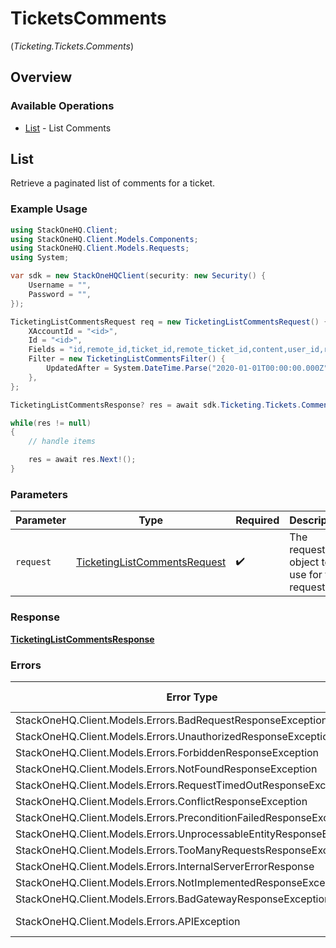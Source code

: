 # TicketsComments
(*Ticketing.Tickets.Comments*)

## Overview

### Available Operations

* [List](#list) - List Comments

## List

Retrieve a paginated list of comments for a ticket.

### Example Usage

<!-- UsageSnippet language="csharp" operationID="ticketing_list_comments" method="get" path="/unified/ticketing/tickets/{id}/comments" -->
```csharp
using StackOneHQ.Client;
using StackOneHQ.Client.Models.Components;
using StackOneHQ.Client.Models.Requests;
using System;

var sdk = new StackOneHQClient(security: new Security() {
    Username = "",
    Password = "",
});

TicketingListCommentsRequest req = new TicketingListCommentsRequest() {
    XAccountId = "<id>",
    Id = "<id>",
    Fields = "id,remote_id,ticket_id,remote_ticket_id,content,user_id,remote_user_id,internal,created_at,updated_at",
    Filter = new TicketingListCommentsFilter() {
        UpdatedAfter = System.DateTime.Parse("2020-01-01T00:00:00.000Z"),
    },
};

TicketingListCommentsResponse? res = await sdk.Ticketing.Tickets.Comments.ListAsync(req);

while(res != null)
{
    // handle items

    res = await res.Next!();
}
```

### Parameters

| Parameter                                                                             | Type                                                                                  | Required                                                                              | Description                                                                           |
| ------------------------------------------------------------------------------------- | ------------------------------------------------------------------------------------- | ------------------------------------------------------------------------------------- | ------------------------------------------------------------------------------------- |
| `request`                                                                             | [TicketingListCommentsRequest](../../Models/Requests/TicketingListCommentsRequest.md) | :heavy_check_mark:                                                                    | The request object to use for the request.                                            |

### Response

**[TicketingListCommentsResponse](../../Models/Requests/TicketingListCommentsResponse.md)**

### Errors

| Error Type                                                           | Status Code                                                          | Content Type                                                         |
| -------------------------------------------------------------------- | -------------------------------------------------------------------- | -------------------------------------------------------------------- |
| StackOneHQ.Client.Models.Errors.BadRequestResponseException          | 400                                                                  | application/json                                                     |
| StackOneHQ.Client.Models.Errors.UnauthorizedResponseException        | 401                                                                  | application/json                                                     |
| StackOneHQ.Client.Models.Errors.ForbiddenResponseException           | 403                                                                  | application/json                                                     |
| StackOneHQ.Client.Models.Errors.NotFoundResponseException            | 404                                                                  | application/json                                                     |
| StackOneHQ.Client.Models.Errors.RequestTimedOutResponseException     | 408                                                                  | application/json                                                     |
| StackOneHQ.Client.Models.Errors.ConflictResponseException            | 409                                                                  | application/json                                                     |
| StackOneHQ.Client.Models.Errors.PreconditionFailedResponseException  | 412                                                                  | application/json                                                     |
| StackOneHQ.Client.Models.Errors.UnprocessableEntityResponseException | 422                                                                  | application/json                                                     |
| StackOneHQ.Client.Models.Errors.TooManyRequestsResponseException     | 429                                                                  | application/json                                                     |
| StackOneHQ.Client.Models.Errors.InternalServerErrorResponse          | 500                                                                  | application/json                                                     |
| StackOneHQ.Client.Models.Errors.NotImplementedResponseException      | 501                                                                  | application/json                                                     |
| StackOneHQ.Client.Models.Errors.BadGatewayResponseException          | 502                                                                  | application/json                                                     |
| StackOneHQ.Client.Models.Errors.APIException                         | 4XX, 5XX                                                             | \*/\*                                                                |